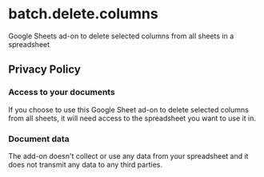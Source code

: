 # batch.delete.columns
Google Sheets ad-on to delete selected columns from all sheets in a spreadsheet

## Privacy Policy

### Access to your documents
If you choose to use this Google Sheet ad-on to delete selected columns from all sheets, it will need access to the spreadsheet you want to use it in. 

### Document data
The add-on doesn't collect or use any data from your spreadsheet and it does not transmit any data to any third parties.




